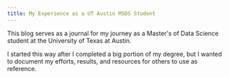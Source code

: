 ```yaml
---
title: My Experience as a UT Austin MSDS Student
---
```


This blog serves as a journal for my journey as a Master's of Data Science student at the University of Texas at Austin.

I started this way after I completed a big portion of my degree, but I wanted to document my efforts, results, and resources for others to use as reference.
